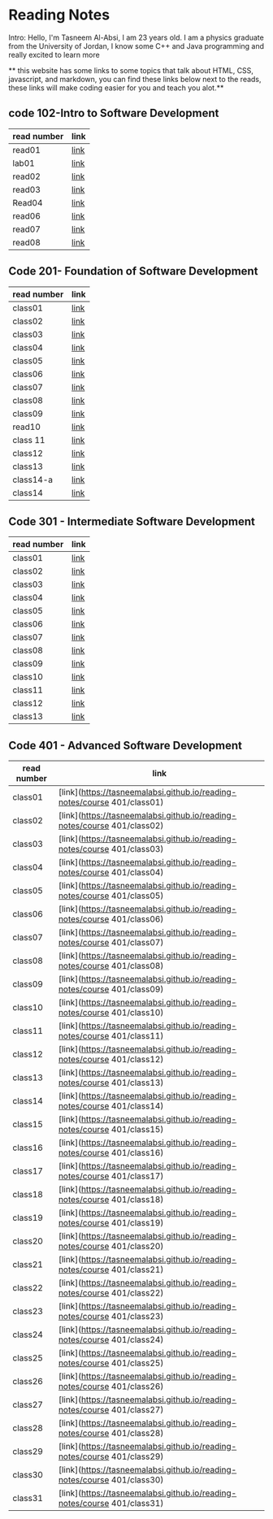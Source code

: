 # Reading Notes

Intro: Hello, I'm Tasneem Al-Absi, I am 23 years old. I am a physics graduate from the University of Jordan, I know some C++ and Java programming and really excited to learn more

** this website has some links to some topics that talk about HTML, CSS, javascript, and markdown, you can find these links below next to the reads, these links will make coding easier for you and teach you alot.** 

## code 102-Intro to Software Development
| read number   | link |
| ----------- | ----------- |
| read01     | [link](https://tasneemalabsi.github.io/reading-notes/read01)     |
| lab01   | [link](https://tasneemalabsi.github.io/reading-notes/lab01)       |
| read02  | [link](https://tasneemalabsi.github.io/reading-notes/read02)      |
| read03   | [link](https://tasneemalabsi.github.io/reading-notes/read03)       |
| Read04 | [link](https://tasneemalabsi.github.io/reading-notes/Read04)      |
| read06 | [link](https://tasneemalabsi.github.io/reading-notes/read06)      |
| read07 | [link](https://tasneemalabsi.github.io/reading-notes/read07)      |
| read08 | [link](https://tasneemalabsi.github.io/reading-notes/read08)      |

## Code 201- Foundation of Software Development

| read number   | link |
| ----------- | ----------- |
| class01     | [link](https://tasneemalabsi.github.io/reading-notes/class01)    |
| class02  | [link](https://tasneemalabsi.github.io/reading-notes/class02)     |
| class03   | [link](https://tasneemalabsi.github.io/reading-notes/class03)       |
| class04 | [link](https://tasneemalabsi.github.io/reading-notes/class04)      |
| class05 | [link](https://tasneemalabsi.github.io/reading-notes/class05)   |
| class06 | [link](https://tasneemalabsi.github.io/reading-notes/class06)     |
| class07 | [link](https://tasneemalabsi.github.io/reading-notes/class07)     |
| class08   | [link](https://tasneemalabsi.github.io/reading-notes/class08)     |
| class09  | [link](https://tasneemalabsi.github.io/reading-notes/class09)   |
| read10   | [link](https://tasneemalabsi.github.io/reading-notes/class10)      |
| class 11 | [link](https://tasneemalabsi.github.io/reading-notes/class11)      |
| class12 | [link](https://tasneemalabsi.github.io/reading-notes/class12)     |
| class13 | [link](https://tasneemalabsi.github.io/reading-notes/class13)     |
| class14-a | [link](https://tasneemalabsi.github.io/reading-notes/class14-a)      |
| class14 | [link](https://tasneemalabsi.github.io/reading-notes/class14-b)     |


## Code 301 - Intermediate Software Development

| read number   | link |
| ----------- | ----------- |
| class01     | [link](https://tasneemalabsi.github.io/reading-notes/course301/lecture01)    |
| class02    | [link](https://tasneemalabsi.github.io/reading-notes/course301/lecture02)    |
| class03    | [link](https://tasneemalabsi.github.io/reading-notes/course301/lecture03)    |
| class04    | [link](https://tasneemalabsi.github.io/reading-notes/course301/lecture04)    |
| class05    | [link](https://tasneemalabsi.github.io/reading-notes/course301/lecture05)    |
| class06   | [link](https://tasneemalabsi.github.io/reading-notes/course301/lecture06)    |
| class07    | [link](https://tasneemalabsi.github.io/reading-notes/course301/lecture07)    |
| class08    | [link](https://tasneemalabsi.github.io/reading-notes/course301/lecture08)    |
| class09    | [link](https://tasneemalabsi.github.io/reading-notes/course301/lecture09)    |
| class10    | [link](https://tasneemalabsi.github.io/reading-notes/course301/lecture10)    |
| class11    | [link](https://tasneemalabsi.github.io/reading-notes/course301/lecture11)    |
| class12    | [link](https://tasneemalabsi.github.io/reading-notes/course301/lecture12)    |
| class13    | [link](https://tasneemalabsi.github.io/reading-notes/course301/lecture13)    |


## Code 401 - Advanced Software Development

| read number   | link |
| ----------- | ----------- |
| class01     | [link](https://tasneemalabsi.github.io/reading-notes/course 401/class01)    |
| class02     | [link](https://tasneemalabsi.github.io/reading-notes/course 401/class02)    |
| class03     | [link](https://tasneemalabsi.github.io/reading-notes/course 401/class03)    |
| class04     | [link](https://tasneemalabsi.github.io/reading-notes/course 401/class04)    |
| class05     | [link](https://tasneemalabsi.github.io/reading-notes/course 401/class05)    |
| class06     | [link](https://tasneemalabsi.github.io/reading-notes/course 401/class06)    |
| class07     | [link](https://tasneemalabsi.github.io/reading-notes/course 401/class07)    |
| class08     | [link](https://tasneemalabsi.github.io/reading-notes/course 401/class08)    |
| class09     | [link](https://tasneemalabsi.github.io/reading-notes/course 401/class09)    |
| class10     | [link](https://tasneemalabsi.github.io/reading-notes/course 401/class10)    |
| class11     | [link](https://tasneemalabsi.github.io/reading-notes/course 401/class11)    |
| class12     | [link](https://tasneemalabsi.github.io/reading-notes/course 401/class12)    |
| class13     | [link](https://tasneemalabsi.github.io/reading-notes/course 401/class13)    |
| class14     | [link](https://tasneemalabsi.github.io/reading-notes/course 401/class14)    |
| class15     | [link](https://tasneemalabsi.github.io/reading-notes/course 401/class15)    |
| class16     | [link](https://tasneemalabsi.github.io/reading-notes/course 401/class16)    |
| class17     | [link](https://tasneemalabsi.github.io/reading-notes/course 401/class17)    |
| class18     | [link](https://tasneemalabsi.github.io/reading-notes/course 401/class18)    |
| class19     | [link](https://tasneemalabsi.github.io/reading-notes/course 401/class19)    |
| class20     | [link](https://tasneemalabsi.github.io/reading-notes/course 401/class20)    |
| class21     | [link](https://tasneemalabsi.github.io/reading-notes/course 401/class21)    |
| class22     | [link](https://tasneemalabsi.github.io/reading-notes/course 401/class22)    |
| class23     | [link](https://tasneemalabsi.github.io/reading-notes/course 401/class23)    |
| class24     | [link](https://tasneemalabsi.github.io/reading-notes/course 401/class24)    |
| class25     | [link](https://tasneemalabsi.github.io/reading-notes/course 401/class25)    |
| class26     | [link](https://tasneemalabsi.github.io/reading-notes/course 401/class26)    |
| class27     | [link](https://tasneemalabsi.github.io/reading-notes/course 401/class27)    |
| class28     | [link](https://tasneemalabsi.github.io/reading-notes/course 401/class28)    |
| class29     | [link](https://tasneemalabsi.github.io/reading-notes/course 401/class29)    |
| class30     | [link](https://tasneemalabsi.github.io/reading-notes/course 401/class30)    |
| class31     | [link](https://tasneemalabsi.github.io/reading-notes/course 401/class31)    |



